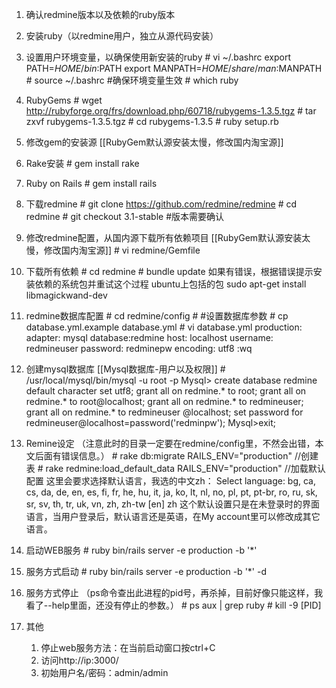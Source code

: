 1. 确认redmine版本以及依赖的ruby版本
1. 安装ruby（以redmine用户，独立从源代码安装）
1. 设置用户环境变量，以确保使用新安装的ruby
	\# vi ~/.bashrc
    export PATH=$HOME/bin:$PATH
	export MANPATH=$HOME/share/man:$MANPATH
	\# source ~/.bashrc #确保环境变量生效
    \# which ruby

1. RubyGems
	\# wget http://rubyforge.org/frs/download.php/60718/rubygems-1.3.5.tgz
	\# tar zxvf rubygems-1.3.5.tgz
	\# cd rubygems-1.3.5
	\# ruby setup.rb

1. 修改gem的安装源  [[RubyGem默认源安装太慢，修改国内淘宝源]]

1. Rake安装
	\# gem install rake

1. Ruby on Rails
	\# gem install rails

1. 下载redmine
	\# git clone https://github.com/redmine/redmine
    \# cd redmine
    \# git checkout 3.1-stable #版本需要确认

1. 修改redmine配置，从国内源下载所有依赖项目  [[RubyGem默认源安装太慢，修改国内淘宝源]]
	\# vi redmine/Gemfile 
    
1. 下载所有依赖
	\# cd redmine
    \# bundle update
如果有错误，根据错误提示安装依赖的系统包并重试这个过程
ubuntu上包括的包
	sudo apt-get install libmagickwand-dev
	
1. redmine数据库配置
	\# cd redmine/config
    \# #设置数据库参数
	\# cp database.yml.example database.yml
	\# vi database.yml
	production:
	adapter: mysql
	database:redmine
	host: localhost
	username: redmineuser
	password: redminepw
	encoding: utf8
	:wq
    
1. 创建mysql数据库 [[Mysql数据库-用户以及权限]]
	\# /usr/local/mysql/bin/mysql -u root -p
	Mysql> create database redmine default character set utf8;
	grant all on redmine.* to root;
	grant all on redmine.* to root@localhost;
	grant all on redmine.* to redmineuser;
	grant all on redmine.* to redmineuser @localhost;
	set password for redmineuser@localhost=password('redminpw');
	Mysql>exit;
    
1. Remine设定
	（注意此时的目录一定要在redmine/config里，不然会出错，本文后面有错误信息。）
	\# rake db:migrate RAILS_ENV="production" //创建表
	\# rake redmine:load_default_data RAILS_ENV="production" //加载默认配置
	这里会要求选择默认语言，我选的中文zh：
	Select language: bg, ca, cs, da, de, en, es, fi, fr, he, hu, it, ja, ko, lt, nl, no, pl, pt, pt-br, ro, ru, sk, sr, sv, th, tr, uk, vn, zh, zh-tw [en] zh
	这个默认设置只是在未登录时的界面语言，当用户登录后，默认语言还是英语，在My account里可以修改成其它语言。

1. 启动WEB服务
	\# ruby bin/rails server -e production -b '*'

1. 服务方式启动
	\# ruby bin/rails server -e production -b '*' -d
    
1. 服务方式停止
	（ps命令查出此进程的pid号，再杀掉，目前好像只能这样，我看了--help里面，还没有停止的参数。）
	\# ps aux | grep ruby
	\# kill -9 [PID]

1. 其他
	1. 停止web服务方法：在当前启动窗口按ctrl+C
	1. 访问http://ip:3000/
	1. 初始用户名/密码：admin/admin